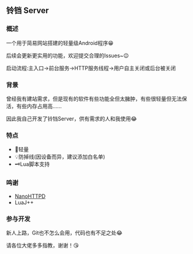 ## 铃铛 Server
### 概述
一个用于简易网站搭建的轻量级Android程序😁

后续会更新更实用的功能，欢迎提交合理的Issues~😉

启动流程:主入口→前台服务→HTTP服务线程→用户自主关闭或后台被关闭
### 背景
曾经我有建站需求，但是现有的软件有些功能全但太臃肿，有些很轻量但无法保活，有些内存占用高......

因此我自己开发了铃铛Server，供有需求的人和我使用😂
### 特点
* 🚀轻量
* 💡防掉线(因设备而异，建议添加白名单)
* 🗝Lua脚本支持
### 鸣谢
* [NanoHTTPD](https://github.com/NanoHttpd/nanohttpd)
* LuaJ++
### 参与开发
新人上路，Git也不怎么会用，代码也有不足之处😂

请各位大佬多多指教，谢谢！😘
